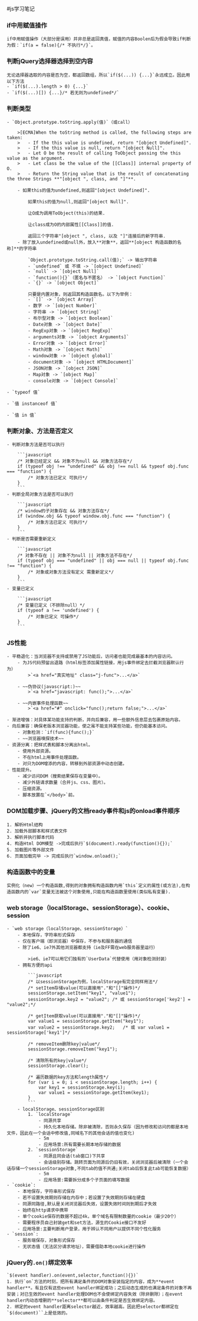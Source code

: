 #js学习笔记

### if中用赋值操作

    if中用赋值操作（大部分是误用）并非总是返回真值，赋值的内容Boolen后为假会导致if判断为假：`if(a = false){/* 不执行*/}`。

### 判断jQuery选择器选择到空内容

    无论选择器选取的内容是否为空，都返回数组，所以`if($(...)) {...}`永远成立。因此用以下方法
    - `if($(...).length > 0) {...}`
    - `if($(...)[]) {...}/* 若无则为undefined*/`

### 判断类型
    - `Object.prototype.toString.apply(值)`（或call）

        >[ECMA]When the toString method is called, the following steps are taken:
        >   - If the this value is undefined, return "[object Undefined]".
        >   - If the this value is null, return "[object Null]".
        >   - Let O be the result of calling ToObject passing the this value as the argument.
        >   - Let class be the value of the [[Class]] internal property of O.
        >   - Return the String value that is the result of concatenating the three Strings **"[object ", class, and "]"**.

        - 如果this的值为undefined,则返回"[object Undefined]".

            如果this的值为null,则返回"[object Null]".

            让O成为调用ToObject(this)的结果.

            让class成为O的内部属性[[Class]]的值.

            返回三个字符串"[object ", class, 以及 "]"连接后的新字符串.
        - 除了放入undefined或null外，放入**对象**，返回**[object 构造函数的名称]**的字符串

            `Object.prototype.toString.call(值);` -> 输出字符串
            - `undefined` 或 不填 -> `[object Undefined]`
            - `null` -> `[object Null]`
            - `function(){}`（匿名与不匿名） -> `[object Function]`
            - `{}` -> `[object Object]`

            只要是内置对象，则返回其构造函数名。以下为举例：
            - `[]` -> `[object Array]`
            - 数字 -> `[object Number]`
            - 字符串 -> `[object String]`
            - 布尔型对象 -> `[object Boolean]`
            - Date对象 -> `[object Date]`
            - RegExp对象 -> `[object RegExp]`
            - arguments对象 -> `[object Arguments]`
            - Error对象 -> `[object Error]`
            - Math对象 -> `[object Math]`
            - window对象 -> `[object global]`
            - document对象 -> `[object HTMLDocument]`
            - JSON对象 -> `[object JSON]`
            - Map对象 -> `[object Map]`
            - console对象 -> `[object Console]`

    - `typeof 值`

    - `值 instanceof 值`

    - `值 in 值`

### 判断对象、方法是否定义
    - 判断对象方法是否可以执行

        ```javascript
        /* 对象已经定义 && 对象不为null && 对象方法存在*/
        if (typeof obj !== "undefined" && obj !== null && typeof obj.func === "function") {
            /* 对象方法已定义 可执行*/
        }
        ```
    - 判断全局对象方法是否可以执行

        ```javascript
        /* window的子对象存在 && 对象方法存在*/
        if (window.obj && typeof window.obj.func === "function") {
            /* 对象方法已定义 可执行*/
        }
        ```
    - 判断是否需要重新定义

        ```javascript
        /* 对象不存在 || 对象不为null || 对象方法不存在*/
        if (typeof obj === "undefined" || obj === null || typeof obj.func !== "function") {
            /* 对象或对象方法没有定义 需重新定义*/
        }
        ```
    - 变量已定义

        ```javascript
        /* 变量已定义（不排除null）*/
        if (typeof a !== 'undefined') {
            /* 对象已定义 可操作*/
        }
        ```


### JS性能
    - 平稳退化：当浏览器不支持或禁用了JS功能后，访问者也能完成最基本的内容访问。
        - 为JS代码预留出退路（html标签添加属性链接，用js事件绑定去拦截浏览器默认行为）
            >`<a href="真实地址" class="j-func">...</a>`

        - ~~伪协议(javascript:)~~
            >`<a href="javascript: func();">...</a>`

        - ~~内嵌事件处理函数~~
            >`<a href="#" onclick="func();return false;">...</a>`

    - 渐进增强：对具体某功能支持的判断，并向后兼容，用一些额外信息层去包裹原始内容。
    - 向后兼容：确保老版本浏览器功能，使之虽不能支持某些功能，但仍能基本访问。
        - 对象检测：`if(func){func();}`
        - ~~浏览器嗅探技术~~
    - 资源分离：把样式表和脚本分离出html。
        - 使用外部资源。
        - 不在html上用事件处理函数。
        - 对只为DOM增添的内容，转移到外部资源中动态创建。
    - 性能提升。
        - 减少访问DOM（搜索结果保存在变量中）。
        - 减少外链请求数量（合并js、css、图片）。
        - 压缩资源。
        - 脚本放置在`</body>`前。

### DOM加载步骤、jQuery的文档ready事件和js的onload事件顺序
    1. 解析Html结构
    2. 加载外部脚本和样式表文件
    3. 解析并执行脚本代码
    4. 构造Html DOM模型 ->完成后执行`$(document).ready(function(){});`
    5. 加载图片等外部文件
    6. 页面加载完毕 -> 完成后执行`window.onload();`

### 构造函数中的变量

    实例化（new）一个构造函数,得到的对象拥有构造函数内用`this`定义的属性(或方法),在构造函数内的`var`变量无法被这个对象使用,只能在构造函数里使用(类似私有变量).

### web storage（localStorage、sessionStorage）、cookie、session
    - `web storage（localStorage、sessionStorage）`
        - 本地保存，字符串形式保存
        - 仅在客户端（即浏览器）中保存，不参与和服务器的通信
        - 除了ie6、ie7外其他浏览器都支持（ie及FF需在web服务器里运行）

            >ie6、ie7可以用它们独有的`UserData`代替使用（用对象检测封装）
        - 拥有方便的api

            ```javascript
            /* 以sessionStorage为例，localStorage有完全同样用法*/
            /* setItem存储value(可以直接用"."和"[]"操作)*/
            sessionStorage.setItem("key1", "value1");
            sessionStorage.key2 = "value2"; /* 或 sessionStorage['key2'] = "value2";*/

            /* getItem获取value(可以直接用"."和"[]"操作)*/
            var value1 = sessionStorage.getItem("key1");
            var value2 = sessionStorage.key2;   /* 或 var value1 = sessionStorage['key1']*/

            /* removeItem删除key|value*/
            sessionStorage.removeItem("key1");

            /* 清除所有的key|value*/
            sessionStorage.clear();

            /* 遍历数据的key方法和length属性*/
            for (var i = 0; i < sessionStorage.length; i++) {
                var key1 = sessionStorage.key(i);
                var value1 = sessionStorage.getItem(key1);
            }
            ```
        - localStorage、sessionStorage区别
            1. `localStorage`
                - 同源共享
                - 持久化本地存储。除非被清除，否则永久保存（因为修改和访问的都是本地文件，因此在一个会话中修改值,同域名下的其他会话的值也变化)
                - 5m
                - 应用场景:所有需要长期本地存储的数据
            2. `sessionStorage`
                - 同源且同会话(tab窗口)下共享
                - 会话级别存储。跳转页面为同源后仍旧有效，关闭浏览器后被清除（一个会话存储一个sessionStorage对象,不同tab的值不共通;关闭tab后恢复此tab可能恢复数据）
                - 5m
                - 应用场景:需要拆分成多个子页面的填写数据
    - `cookie`:
        - 本地保存，字符串形式保存
        - 若不设置失效期则存储在内存中；若设置了失效期则存储在硬盘
        - 同源同路径,默认是关闭浏览器后失效，设置失效时间则到期后才失效
        - 始终在http请求中携带
        - 单个cookie保存的数据不超过4k，单个域名有限制数量的cookie（最少20个）
        - 需要程序员自己封装get和set方法，源生的Cookie接口不友好
        - 应用场景:主要判断用户登录，用于辨认不同用户以提供不同个性化服务
    - `session`:
        - 服务端保存，对象形式保存
        - 无状态值（无法区分请求地址），需要借助本地cookie进行操作

### jQuery的`.on()`绑定效率

    `$(event handler).on(event,selector,function(){})`
    1. 执行`on`方法的时刻，把所有满足条件的DOM对象安装指定的内容，成为**event handler**。有且仅有这些event handler绑定成功；之后动态生成的也满足条件的对象不再安装；对已生效的event handler处理DOM也不会使绑定内容失效（除非删除）；在event handler内动态增删的**selector**都可以由条件判定是否生效绑定内容。
    2. 绑定的event handler距离selector越近，效率越高。因此把selector都绑定在`$(document)``上是低效的。